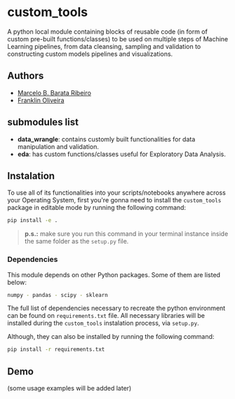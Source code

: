 # custom_tools

A python local module containing blocks of reusable code (in form of custom pre-built functions/classes) to be used on multiple steps of Machine Learning pipelines, from data cleansing, sampling and validation to constructing custom models pipelines and visualizations. 

## Authors
* [Marcelo B. Barata Ribeiro](https://www.linkedin.com/in/marcelobarataribeiro/)
* [Franklin Oliveira](https://www.github.com/Franklin-oliveira)

## submodules list

- **data_wrangle**: contains customly built functionalities for data manipulation and validation.
- **eda**: has custom functions/classes useful for Exploratory Data Analysis.

## Instalation

To use all of its functionalities into your scripts/notebooks anywhere across your Operating System, first you're gonna need to install the `custom_tools` package in editable mode by running the following command:

```bash
pip install -e .
```

> **p.s.:** make sure you run this command in your terminal instance inside the same folder as the `setup.py` file. 

### Dependencies

This module depends on other Python packages. Some of them are listed below:

```bash
numpy - pandas - scipy - sklearn
```

The full list of dependencies necessary to recreate the python environment can be found on `requirements.txt` file. All necessary libraries will be installed during the `custom_tools` instalation process, via `setup.py`.

Although, they can also be installed by running the following command:

```bash
pip install -r requirements.txt
```

## Demo

(some usage examples will be added later)